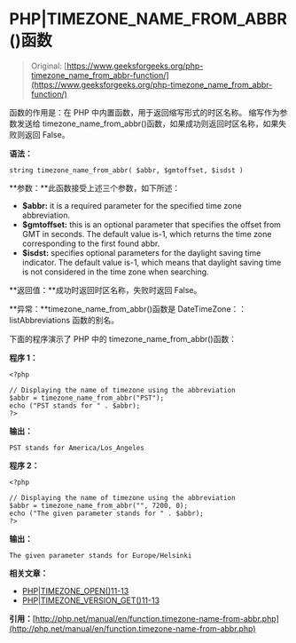 # PHP|TIMEZONE_NAME_FROM_ABBR()函数

> Original: [https://www.geeksforgeeks.org/php-timezone_name_from_abbr-function/](https://www.geeksforgeeks.org/php-timezone_name_from_abbr-function/)

函数的作用是：在 PHP 中内置函数，用于返回缩写形式的时区名称。 缩写作为参数发送给 timezone_name_from_abbr()函数，如果成功则返回时区名称，如果失败则返回 False。

**语法：**

```
string timezone_name_from_abbr( $abbr, $gmtoffset, $isdst )
```

**参数：**此函数接受上述三个参数，如下所述：

*   **$abbr:** it is a required parameter for the specified time zone abbreviation.
*   **$gmtoffset:** this is an optional parameter that specifies the offset from GMT in seconds. The default value is-1, which returns the time zone corresponding to the first found abbr.
*   **$isdst:** specifies optional parameters for the daylight saving time indicator. The default value is-1, which means that daylight saving time is not considered in the time zone when searching.

**返回值：**成功时返回时区名称，失败时返回 False。

**异常：**timezone_name_from_abbr()函数是 DateTimeZone：：listAbbreviations 函数的别名。

下面的程序演示了 PHP 中的 timezone_name_from_abbr()函数：

**程序 1：**

```
<?php

// Displaying the name of timezone using the abbreviation
$abbr = timezone_name_from_abbr("PST");
echo ("PST stands for " . $abbr);
?>
```

**输出：**

```
PST stands for America/Los_Angeles

```

**程序 2：**

```
<?php

// Displaying the name of timezone using the abbreviation
$abbr = timezone_name_from_abbr("", 7200, 0);
echo ("The given parameter stands for " . $abbr);
?>
```

**输出：**

```
The given parameter stands for Europe/Helsinki

```

**相关文章：**

*   [PHP|TIMEZONE_OPEN()11-13](https://www.geeksforgeeks.org/php-timezone_open-function/)
*   [PHP|TIMEZONE_VERSION_GET()11-13](https://www.geeksforgeeks.org/php-timezone_version_get-function/)

**引用：**[http://php.net/manual/en/function.timezone-name-from-abbr.php](http://php.net/manual/en/function.timezone-name-from-abbr.php)